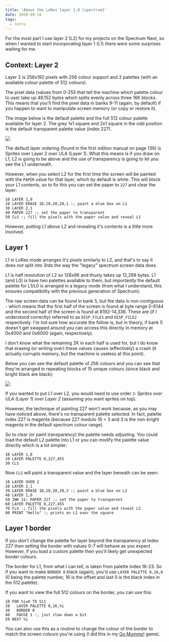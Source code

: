 ```yaml
---
title: 'About the LoRes layer 1,0 [spectrum]'
date: 2020-09-18
tags:
  - retro
---
```


For the most part I use layer 2 (L2) for my projects on the Spectrum Next, so when I wanted to start incorporating layer 1 (L1) there were some surprises waiting for me.

<!--more-->

## Context: Layer 2

Layer 2 is 256x192 pixels with 256 colour support and 2 palettes (with an available colour palette of 512 colours).

The pixel data (values from 0-255 that tell the machine which palette colour to use) take up 49,152 bytes which splits evenly across three 16K blocks. This means that you'll find the pixel data in banks 9-11 (again, by default) if you happen to want to manipulate screen memory (or copy or restore it).

The image below is the default palette and the full 512 colour palette available for layer 2. The grey 1x1 square and 2x1 square in the odd position is the default transparent palette value (index 227).

![](/images/spectrum/l2-colour.png)

The default layer ordering (found in the first edition manual on page 139) is Sprites over Layer 2 over ULA (Layer 1). What this means is if you draw on L1, L2 is going to be above and the use of transparency is going to let you see the L1 underneath.

However, when you select L2 for the first time the screen will be painted with the `PAPER` value for that layer, which by default is white. This will block your L1 contents, so to fix this you can set the paper to `227` and clear the layer:

```nextbasic
10 LAYER 1,0
20 LAYER ERASE 10,10,20,20,1 :; paint a blue box on L1
30 LAYER 2,1
40 PAPER 227 :; set the paper to transparent
50 CLS :; fill the pixels with the paper value and reveal L1
```

However, putting L1 _above_ L2 and revealing it's contents is a little more involved.

## Layer 1

L1 in LoRes mode arranges it's pixels similarly to L2, and that's to say it does _not_ split into 3rds the way the "legacy" spectrum screen data does.

L1 is half resolution of L2 so 128x96 and thusly takes up 12,288 bytes. L1 (and L0) is have two palettes available to them, but importantly the default palette for L1/L0 is arranged in a legacy mode (from what I understand, this ensures compatibility with the previous generation of Spectrum).

The raw screen data can be found in bank 5, but the data is non-contiguous - which means that the first half of the screen is found at byte range 0-6144 and the second half of the screen is found at 8192-14,336. These are (if I understood correctly) referred to as `DISP_FILE1` and `DISP_FILE2` respectively. I'm not sure how accurate the follow is, but in theory, if bank 5 doesn't get swapped around you can access this directly in memory at 0x4000 and 0x6000 (again, respectively).

I don't know what the remaining 2K in each half is used for, but I do know that erasing (or writing over) these values causes (effectively) a crash (it actually corrupts memory, but the machine is useless at this point).

Below you can see the default palette of 256 colours and you can see that they're arranged in repeating blocks of 15 unique colours (since black and bright black are black):

![](/images/spectrum/l0-colour.png)

If you wanted to put L1 over L2, you would need to use order `2`: _Sprites over ULA (Layer 1) over Layer 2_ (assuming you want sprites on top).

However, the technique of painting 227 won't work because, as you may have noticed above, there's no transparent palette selected. In fact, palette index 227 is magenta (because 227 modulo 16 = 3 and 3 is the non-bright magenta in the default spectrum colour range).

So to clear (or paint transparency) the palette needs adjusting. You could load the default L2 palette into L1 or you can modify the palette value directly which is a lot simpler:

```nextbasic
10 LAYER 1,0
20 LAYER PALETTE 0,227,455
30 CLS
```

Now `CLS` will paint a transparent value and the layer beneath can be seen:

```nextbasic
10 LAYER OVER 2
20 LAYER 2,1
30 LAYER ERASE 10,10,20,20,3 :; paint a blue box on L2
40 LAYER 1,0
50 INK 15: PAPER 227 :; set the paper to transparent
60 LAYER PALETTE 0,227,455
70 CLS :; fill the pixels with the paper value and reveal L2
80 PRINT "Hello" :; prints on L1 over the square
```

## Layer 1 border

If you don't change the palette for layer beyond the transparency at index 227 then setting the border with values 0-7 will behave as you expect. However, if you load a custom palette then you'll likely get unexpected border colours.

The border for L1, from what I can tell, is taken from palette index 16-23. So if you want to make `BORDER 0` black (again), you'd use `LAYER PALETTE 0,16,0` (0 being the palette number, 16 is the offset and last 0 is the black index in the 512 palette).

If you want to view the full 512 colours on the border, you can use this:

```nextbasic
10 FOR %i=0 TO 511
20   LAYER PALETTE 0,16,%i
30   BORDER 0
40   PAUSE 1 :; just slow down a bit
50 NEXT %i
```

You can also use this as a routine to change the colour of the border to match the screen colours you're using (I did this in my [Go Mummy!](https://remysharp.itch.io/go-mummy) game).
